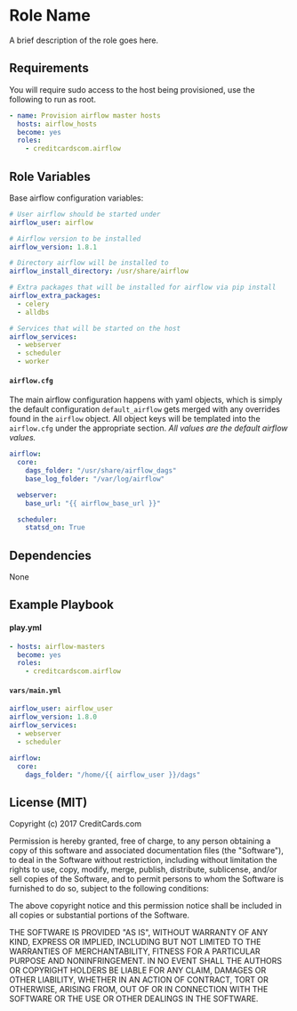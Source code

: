 # Role Name

A brief description of the role goes here.

## Requirements

You will require sudo access to the host being provisioned, use the following to run as root.

```yml
- name: Provision airflow master hosts
  hosts: airflow_hosts
  become: yes
  roles:
    - creditcardscom.airflow
```

## Role Variables

Base airflow configuration variables:

```yml
# User airflow should be started under
airflow_user: airflow

# Airflow version to be installed
airflow_version: 1.8.1

# Directory airflow will be installed to
airflow_install_directory: /usr/share/airflow

# Extra packages that will be installed for airflow via pip install
airflow_extra_packages:
  - celery
  - alldbs

# Services that will be started on the host
airflow_services:
  - webserver
  - scheduler
  - worker
```

#### `airflow.cfg`
The main airflow configuration happens with yaml objects, which is simply the default configuration `default_airflow` gets merged with any overrides found in the `airflow` object. All object keys will be templated into the `airflow.cfg` under the appropriate section. *All values are the default airflow values.*

```yml
airflow:
  core:
    dags_folder: "/usr/share/airflow_dags"
    base_log_folder: "/var/log/airflow"

  webserver:
    base_url: "{{ airflow_base_url }}"

  scheduler:
    statsd_on: True
```

## Dependencies

None

## Example Playbook

#### play.yml

```yml
- hosts: airflow-masters
  become: yes
  roles:
    - creditcardscom.airflow
```

#### `vars/main.yml`

```yml
airflow_user: airflow_user
airflow_version: 1.8.0
airflow_services:
  - webserver
  - scheduler

airflow:
  core:
    dags_folder: "/home/{{ airflow_user }}/dags"
```

## License (MIT)

Copyright (c) 2017 CreditCards.com

Permission is hereby granted, free of charge, to any person obtaining a copy
of this software and associated documentation files (the "Software"), to deal
in the Software without restriction, including without limitation the rights
to use, copy, modify, merge, publish, distribute, sublicense, and/or sell
copies of the Software, and to permit persons to whom the Software is
furnished to do so, subject to the following conditions:

The above copyright notice and this permission notice shall be included in all
copies or substantial portions of the Software.

THE SOFTWARE IS PROVIDED "AS IS", WITHOUT WARRANTY OF ANY KIND, EXPRESS OR
IMPLIED, INCLUDING BUT NOT LIMITED TO THE WARRANTIES OF MERCHANTABILITY,
FITNESS FOR A PARTICULAR PURPOSE AND NONINFRINGEMENT. IN NO EVENT SHALL THE
AUTHORS OR COPYRIGHT HOLDERS BE LIABLE FOR ANY CLAIM, DAMAGES OR OTHER
LIABILITY, WHETHER IN AN ACTION OF CONTRACT, TORT OR OTHERWISE, ARISING FROM,
OUT OF OR IN CONNECTION WITH THE SOFTWARE OR THE USE OR OTHER DEALINGS IN THE
SOFTWARE.
